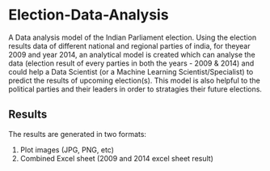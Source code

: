 # Election-Data-Analysis

A Data analysis model of the Indian Parliament election. Using the election results data of different national and regional parties of india, for theyear 2009 and year 2014, an analytical model is created which can analyse the data (election result of every parties in both the years - 2009 & 2014) and could help a Data Scientist (or a Machine Learning Scientist/Specialist) to predict the results of upcoming election(s). This model is also helpful to the political parties and their leaders in order to stratagies their future elections.

## Results

The results are generated in two formats:
1. Plot images (JPG, PNG, etc)
2. Combined Excel sheet (2009 and 2014 excel sheet result)
